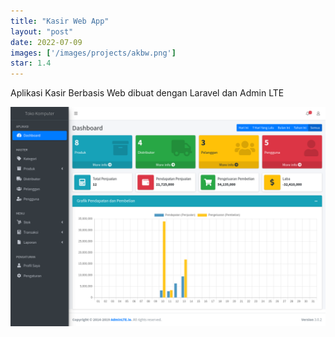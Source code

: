 ```yaml
---
title: "Kasir Web App"
layout: "post"
date: 2022-07-09
images: ['/images/projects/akbw.png']
star: 1.4
---
```


Aplikasi Kasir Berbasis Web dibuat dengan Laravel dan Admin LTE

![Preview](/images/projects/akbw.png)